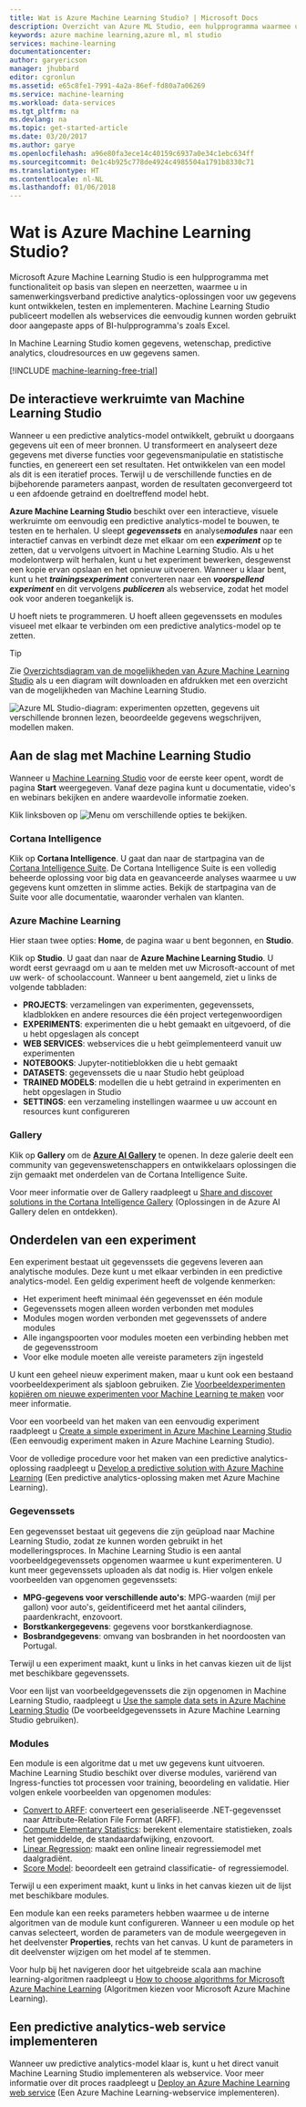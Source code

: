 ```yaml
---
title: Wat is Azure Machine Learning Studio? | Microsoft Docs
description: Overzicht van Azure ML Studio, een hulpprogramma waarmee u met slepen en neerzetten snel modellen kunt ontwikkelen met behulp van een kant-en-klare bibliotheek van algoritmen en modules.
keywords: azure machine learning,azure ml, ml studio
services: machine-learning
documentationcenter: 
author: garyericson
manager: jhubbard
editor: cgronlun
ms.assetid: e65c8fe1-7991-4a2a-86ef-fd80a7a06269
ms.service: machine-learning
ms.workload: data-services
ms.tgt_pltfrm: na
ms.devlang: na
ms.topic: get-started-article
ms.date: 03/20/2017
ms.author: garye
ms.openlocfilehash: a96e80fa3ece14c40159c6937a0e34c1ebc634ff
ms.sourcegitcommit: 0e1c4b925c778de4924c4985504a1791b8330c71
ms.translationtype: HT
ms.contentlocale: nl-NL
ms.lasthandoff: 01/06/2018
---
```

# <a name="what-is-azure-machine-learning-studio"></a>Wat is Azure Machine Learning Studio?
Microsoft Azure Machine Learning Studio is een hulpprogramma met functionaliteit op basis van slepen en neerzetten, waarmee u in samenwerkingsverband predictive analytics-oplossingen voor uw gegevens kunt ontwikkelen, testen en implementeren. Machine Learning Studio publiceert modellen als webservices die eenvoudig kunnen worden gebruikt door aangepaste apps of BI-hulpprogramma's zoals Excel.

In Machine Learning Studio komen gegevens, wetenschap, predictive analytics, cloudresources en uw gegevens samen.

[!INCLUDE [machine-learning-free-trial](../../../includes/machine-learning-free-trial.md)]

## <a name="the-machine-learning-studio-interactive-workspace"></a>De interactieve werkruimte van Machine Learning Studio
Wanneer u een predictive analytics-model ontwikkelt, gebruikt u doorgaans gegevens uit een of meer bronnen. U transformeert en analyseert deze gegevens met diverse functies voor gegevensmanipulatie en statistische functies, en genereert een set resultaten. Het ontwikkelen van een model als dit is een iteratief proces. Terwijl u de verschillende functies en de bijbehorende parameters aanpast, worden de resultaten geconvergeerd tot u een afdoende getraind en doeltreffend model hebt.

**Azure Machine Learning Studio** beschikt over een interactieve, visuele werkruimte om eenvoudig een predictive analytics-model te bouwen, te testen en te herhalen. U sleept ***gegevenssets*** en analyse***modules*** naar een interactief canvas en verbindt deze met elkaar om een ***experiment*** op te zetten, dat u vervolgens uitvoert in Machine Learning Studio. Als u het modelontwerp wilt herhalen, kunt u het experiment bewerken, desgewenst een kopie ervan opslaan en het opnieuw uitvoeren. Wanneer u klaar bent, kunt u het ***trainingsexperiment*** converteren naar een ***voorspellend experiment*** en dit vervolgens ***publiceren*** als webservice, zodat het model ook voor anderen toegankelijk is.

U hoeft niets te programmeren. U hoeft alleen gegevenssets en modules visueel met elkaar te verbinden om een predictive analytics-model op te zetten.

> [!TIP]
> Zie [Overzichtsdiagram van de mogelijkheden van Azure Machine Learning Studio](studio-overview-diagram.md) als u een diagram wilt downloaden en afdrukken met een overzicht van de mogelijkheden van Machine Learning Studio.
> 
> 

![Azure ML Studio-diagram: experimenten opzetten, gegevens uit verschillende bronnen lezen, beoordeelde gegevens wegschrijven, modellen maken.][ml-studio-overview]

## <a name="get-started-with-machine-learning-studio"></a>Aan de slag met Machine Learning Studio
Wanneer u [Machine Learning Studio](https://studio.azureml.net) voor de eerste keer opent, wordt de pagina **Start** weergegeven. Vanaf deze pagina kunt u documentatie, video's en webinars bekijken en andere waardevolle informatie zoeken.

Klik linksboven op ![Menu](./media/what-is-ml-studio/menu.png) om verschillende opties te bekijken.

### <a name="cortana-intelligence"></a>Cortana Intelligence
Klik op **Cortana Intelligence**. U gaat dan naar de startpagina van de [Cortana Intelligence Suite](https://www.microsoft.com/cloud-platform/cortana-intelligence-suite). De Cortana Intelligence Suite is een volledig beheerde oplossing voor big data en geavanceerde analyses waarmee u uw gegevens kunt omzetten in slimme acties. Bekijk de startpagina van de Suite voor alle documentatie, waaronder verhalen van klanten.

### <a name="azure-machine-learning"></a>Azure Machine Learning
Hier staan twee opties: **Home**, de pagina waar u bent begonnen, en **Studio**.

Klik op **Studio**. U gaat dan naar de **Azure Machine Learning Studio**. U wordt eerst gevraagd om u aan te melden met uw Microsoft-account of met uw werk- of schoolaccount. Wanneer u bent aangemeld, ziet u links de volgende tabbladen:

* **PROJECTS**: verzamelingen van experimenten, gegevenssets, kladblokken en andere resources die één project vertegenwoordigen
* **EXPERIMENTS**: experimenten die u hebt gemaakt en uitgevoerd, of die u hebt opgeslagen als concept
* **WEB SERVICES**: webservices die u hebt geïmplementeerd vanuit uw experimenten
* **NOTEBOOKS**: Jupyter-notitieblokken die u hebt gemaakt
* **DATASETS**: gegevenssets die u naar Studio hebt geüpload
* **TRAINED MODELS**: modellen die u hebt getraind in experimenten en hebt opgeslagen in Studio
* **SETTINGS**: een verzameling instellingen waarmee u uw account en resources kunt configureren

### <a name="gallery"></a>Gallery
Klik op **Gallery** om de **[Azure AI Gallery](http://gallery.cortanaintelligence.com/)** te openen. In deze galerie deelt een community van gegevenswetenschappers en ontwikkelaars oplossingen die zijn gemaakt met onderdelen van de Cortana Intelligence Suite.

Voor meer informatie over de Gallery raadpleegt u [Share and discover solutions in the Cortana Intelligence Gallery](gallery-how-to-use-contribute-publish.md) (Oplossingen in de Azure AI Gallery delen en ontdekken).

## <a name="components-of-an-experiment"></a>Onderdelen van een experiment
Een experiment bestaat uit gegevenssets die gegevens leveren aan analytische modules. Deze kunt u met elkaar verbinden in een predictive analytics-model. Een geldig experiment heeft de volgende kenmerken:

* Het experiment heeft minimaal één gegevensset en één module
* Gegevenssets mogen alleen worden verbonden met modules
* Modules mogen worden verbonden met gegevenssets of andere modules
* Alle ingangspoorten voor modules moeten een verbinding hebben met de gegevensstroom
* Voor elke module moeten alle vereiste parameters zijn ingesteld

U kunt een geheel nieuw experiment maken, maar u kunt ook een bestaand voorbeeldexperiment als sjabloon gebruiken. Zie [Voorbeeldexperimenten kopiëren om nieuwe experimenten voor Machine Learning te maken](sample-experiments.md) voor meer informatie.

Voor een voorbeeld van het maken van een eenvoudig experiment raadpleegt u [Create a simple experiment in Azure Machine Learning Studio](create-experiment.md) (Een eenvoudig experiment maken in Azure Machine Learning Studio).

Voor de volledige procedure voor het maken van een predictive analytics-oplossing raadpleegt u [Develop a predictive solution with Azure Machine Learning](walkthrough-develop-predictive-solution.md) (Een predictive analytics-oplossing maken met Azure Machine Learning).

### <a name="datasets"></a>Gegevenssets
Een gegevensset bestaat uit gegevens die zijn geüpload naar Machine Learning Studio, zodat ze kunnen worden gebruikt in het modelleringsproces. In Machine Learning Studio is een aantal voorbeeldgegevenssets opgenomen waarmee u kunt experimenteren. U kunt meer gegevenssets uploaden als dat nodig is. Hier volgen enkele voorbeelden van opgenomen gegevenssets:

* **MPG-gegevens voor verschillende auto's**: MPG-waarden (mijl per gallon) voor auto's, geïdentificeerd met het aantal cilinders, paardenkracht, enzovoort.
* **Borstkankergegevens**: gegevens voor borstkankerdiagnose.
* **Bosbrandgegevens**: omvang van bosbranden in het noordoosten van Portugal.

Terwijl u een experiment maakt, kunt u links in het canvas kiezen uit de lijst met beschikbare gegevenssets.

Voor een lijst van voorbeeldgegevenssets die zijn opgenomen in Machine Learning Studio, raadpleegt u [Use the sample data sets in Azure Machine Learning Studio](use-sample-datasets.md) (De voorbeeldgegevenssets in Azure Machine Learning Studio gebruiken).

### <a name="modules"></a>Modules
Een module is een algoritme dat u met uw gegevens kunt uitvoeren. Machine Learning Studio beschikt over diverse modules, variërend van Ingress-functies tot processen voor training, beoordeling en validatie. Hier volgen enkele voorbeelden van opgenomen modules:

* [Convert to ARFF][convert-to-arff]: converteert een geserialiseerde .NET-gegevensset naar Attribute-Relation File Format (ARFF).
* [Compute Elementary Statistics][elementary-statistics]: berekent elementaire statistieken, zoals het gemiddelde, de standaardafwijking, enzovoort.
* [Linear Regression][linear-regression]: maakt een online lineair regressiemodel met daalgradiënt.
* [Score Model][score-model]: beoordeelt een getraind classificatie- of regressiemodel.

Terwijl u een experiment maakt, kunt u links in het canvas kiezen uit de lijst met beschikbare modules.  

Een module kan een reeks parameters hebben waarmee u de interne algoritmen van de module kunt configureren. Wanneer u een module op het canvas selecteert, worden de parameters van de module weergegeven in het deelvenster **Properties**, rechts van het canvas. U kunt de parameters in dit deelvenster wijzigen om het model af te stemmen.

Voor hulp bij het navigeren door het uitgebreide scala aan machine learning-algoritmen raadpleegt u [How to choose algorithms for Microsoft Azure Machine Learning](algorithm-choice.md) (Algoritmen kiezen voor Microsoft Azure Machine Learning).

## <a name="deploying-a-predictive-analytics-web-service"></a>Een predictive analytics-web service implementeren
Wanneer uw predictive analytics-model klaar is, kunt u het direct vanuit Machine Learning Studio implementeren als webservice. Voor meer informatie over dit proces raadpleegt u [Deploy an Azure Machine Learning web service](publish-a-machine-learning-web-service.md) (Een Azure Machine Learning-webservice implementeren).

[ml-studio-overview]:./media/what-is-ml-studio/azure-ml-studio-diagram.jpg

<!-- Module References -->
[convert-to-arff]: https://msdn.microsoft.com/library/azure/62d2cece-d832-4a7a-a0bd-f01f03af0960/
[elementary-statistics]: https://msdn.microsoft.com/library/azure/3086b8d4-c895-45ba-8aa9-34f0c944d4d3/
[linear-regression]: https://msdn.microsoft.com/library/azure/31960a6f-789b-4cf7-88d6-2e1152c0bd1a/
[score-model]: https://msdn.microsoft.com/library/azure/401b4f92-e724-4d5a-be81-d5b0ff9bdb33/
